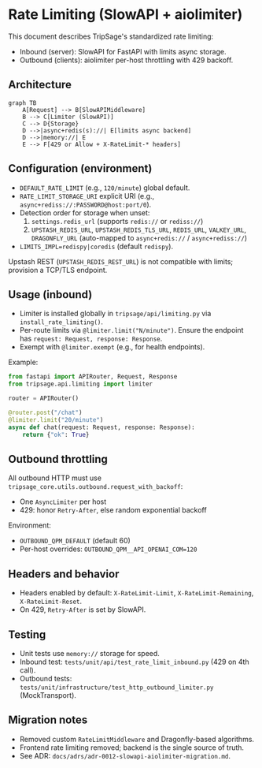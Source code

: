 # Rate Limiting (SlowAPI + aiolimiter)

This document describes TripSage's standardized rate limiting:

- Inbound (server): SlowAPI for FastAPI with limits async storage.
- Outbound (clients): aiolimiter per-host throttling with 429 backoff.

## Architecture

```mermaid
graph TB
    A[Request] --> B[SlowAPIMiddleware]
    B --> C[Limiter (SlowAPI)]
    C --> D{Storage}
    D -->|async+redis(s)://| E[limits async backend]
    D -->|memory://| E
    E --> F[429 or Allow + X-RateLimit-* headers]
```

## Configuration (environment)

- `DEFAULT_RATE_LIMIT` (e.g., `120/minute`) global default.
- `RATE_LIMIT_STORAGE_URI` explicit URI (e.g., `async+rediss://:PASSWORD@host:port/0`).
- Detection order for storage when unset:
  1. `settings.redis_url` (supports `redis://` or `rediss://`)
  2. `UPSTASH_REDIS_URL`, `UPSTASH_REDIS_TLS_URL`, `REDIS_URL`, `VALKEY_URL`, `DRAGONFLY_URL`
     (auto-mapped to `async+redis://` / `async+rediss://`)
- `LIMITS_IMPL=redispy|coredis` (default `redispy`).

Upstash REST (`UPSTASH_REDIS_REST_URL`) is not compatible with limits; provision a TCP/TLS endpoint.

## Usage (inbound)

- Limiter is installed globally in `tripsage/api/limiting.py` via `install_rate_limiting()`.
- Per-route limits via `@limiter.limit("N/minute")`. Ensure the endpoint has `request: Request, response: Response`.
- Exempt with `@limiter.exempt` (e.g., for health endpoints).

Example:
```python
from fastapi import APIRouter, Request, Response
from tripsage.api.limiting import limiter

router = APIRouter()

@router.post("/chat")
@limiter.limit("20/minute")
async def chat(request: Request, response: Response):
    return {"ok": True}
```

## Outbound throttling

All outbound HTTP must use `tripsage_core.utils.outbound.request_with_backoff`:
- One `AsyncLimiter` per host
- 429: honor `Retry-After`, else random exponential backoff

Environment:
- `OUTBOUND_QPM_DEFAULT` (default 60)
- Per-host overrides: `OUTBOUND_QPM__API_OPENAI_COM=120`

## Headers and behavior

- Headers enabled by default: `X-RateLimit-Limit`, `X-RateLimit-Remaining`, `X-RateLimit-Reset`.
- On 429, `Retry-After` is set by SlowAPI.

## Testing

- Unit tests use `memory://` storage for speed.
- Inbound test: `tests/unit/api/test_rate_limit_inbound.py` (429 on 4th call).
- Outbound tests: `tests/unit/infrastructure/test_http_outbound_limiter.py` (MockTransport).

## Migration notes

- Removed custom `RateLimitMiddleware` and Dragonfly-based algorithms.
- Frontend rate limiting removed; backend is the single source of truth.
- See ADR: `docs/adrs/adr-0012-slowapi-aiolimiter-migration.md`.

